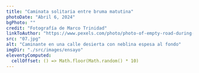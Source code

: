 ```yaml
---
title: "Caminata solitaria entre bruma matutina"
photoDate: "Abril 6, 2024"
bgPhoto: ""
credit: "Fotografía de Marco Trinidad"
linkToAuthor: "https://www.pexels.com/photo/photo-of-empty-road-during-daytime-3295140/"
src: "07.jpg"
alt: "Caminante en una calle desierta con neblina espesa al fondo"
imgDir: "./src/images/ensayo"
eleventyComputed:
  cellOffset: () => Math.floor(Math.random() * 10)
---
```

